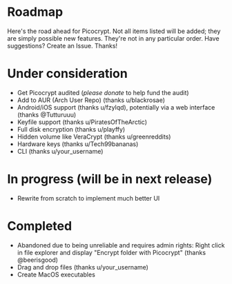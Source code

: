# Roadmap
Here's the road ahead for Picocrypt. Not all items listed will be added; they are simply possible new features. They're not in any particular order. Have suggestions? Create an Issue. Thanks!

# Under consideration
<ul>
	<li>Get Picocrypt audited (<i>please donate</i> to help fund the audit)</li>
	<li>Add to AUR (Arch User Repo) (thanks u/blackrosae)</li>
	<li>Android/iOS support (thanks u/fzylqd), potentially via a web interface (thanks @Tutturuuu)</li>
	<li>Keyfile support (thanks u/PiratesOfTheArctic)</li>
	<li>Full disk encryption (thanks u/playffy)</li>
	<li>Hidden volume like VeraCrypt (thanks u/greenreddits)</li>
	<li>Hardware keys (thanks u/Tech99bananas)</li>
	<li>CLI (thanks u/your_username)</li>
</ul>

# In progress (will be in next release)
<ul>
	<li>Rewrite from scratch to implement much better UI</li>
</ul>

# Completed
<ul>
	<li>Abandoned due to being unreliable and requires admin rights: Right click in file explorer and display "Encrypt folder with Picocrypt" (thanks @beerisgood)</li>
	<li>Drag and drop files (thanks u/your_username)</li>
	<li>Create MacOS executables</li>
</ul>
